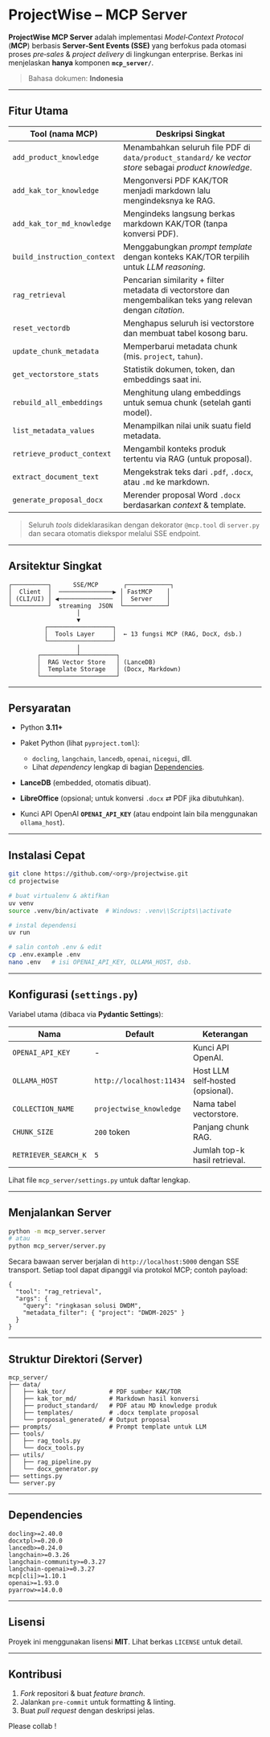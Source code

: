 # ProjectWise – MCP Server

**ProjectWise MCP Server** adalah implementasi _Model‑Context Protocol_ (**MCP**) berbasis **Server‑Sent Events (SSE)** yang berfokus pada otomasi proses _pre‑sales_ & _project delivery_ di lingkungan enterprise. Berkas ini menjelaskan **hanya** komponen **`mcp_server/`**.

> Bahasa dokumen: **Indonesia**

---

## Fitur Utama

| Tool (nama MCP)             | Deskripsi Singkat                                                                                            |
| --------------------------- | ------------------------------------------------------------------------------------------------------------ |
| `add_product_knowledge`     | Menambahkan seluruh file PDF di `data/product_standard/` ke _vector store_ sebagai _product knowledge_.      |
| `add_kak_tor_knowledge`     | Mengonversi PDF KAK/TOR menjadi markdown lalu mengindeksnya ke RAG.                                          |
| `add_kak_tor_md_knowledge`  | Mengindeks langsung berkas markdown KAK/TOR (tanpa konversi PDF).                                            |
| `build_instruction_context` | Menggabungkan _prompt template_ dengan konteks KAK/TOR terpilih untuk _LLM reasoning_.                       |
| `rag_retrieval`             | Pencarian similarity + filter metadata di vectorstore dan mengembalikan teks yang relevan dengan _citation_. |
| `reset_vectordb`            | Menghapus seluruh isi vectorstore dan membuat tabel kosong baru.                                             |
| `update_chunk_metadata`     | Memperbarui metadata chunk (mis. `project`, `tahun`).                                                        |
| `get_vectorstore_stats`     | Statistik dokumen, token, dan embeddings saat ini.                                                           |
| `rebuild_all_embeddings`    | Menghitung ulang embeddings untuk semua chunk (setelah ganti model).                                         |
| `list_metadata_values`      | Menampilkan nilai unik suatu field metadata.                                                                 |
| `retrieve_product_context`  | Mengambil konteks produk tertentu via RAG (untuk proposal).                                                  |
| `extract_document_text`     | Mengekstrak teks dari `.pdf`, `.docx`, atau `.md` ke markdown.                                               |
| `generate_proposal_docx`    | Merender proposal Word `.docx` berdasarkan _context_ & template.                                             |

> Seluruh _tools_ dideklarasikan dengan dekorator `@mcp.tool` di `server.py` dan secara otomatis diekspor melalui SSE endpoint.

---

## Arsitektur Singkat

```
┌──────────┐      SSE/MCP       ┌────────────┐
│  Client  │  ───────────────▶ │ FastMCP    │
│ (CLI/UI) │ ◀───────────────  │  Server    │
└──────────┘  streaming  JSON  └────────────┘
                   │
                   ▼
          ┌──────────────────┐
          │  Tools Layer     │  ← 13 fungsi MCP (RAG, DocX, dsb.)
          └──────────────────┘
                   │
        ┌──────────┴──────────┐
        │  RAG Vector Store   │ (LanceDB)
        │  Template Storage   │ (Docx, Markdown)
        └─────────────────────┘
```

---

## Persyaratan

- Python **3.11+**
- Paket Python (lihat `pyproject.toml`):

  - `docling`, `langchain`, `lancedb`, `openai`, `nicegui`, dll.
  - Lihat _dependency_ lengkap di bagian [Dependencies](#dependencies).

- **LanceDB** (embedded, otomatis dibuat).
- **LibreOffice** (opsional; untuk konversi `.docx` ⇄ PDF jika dibutuhkan).
- Kunci API OpenAI **`OPENAI_API_KEY`** (atau endpoint lain bila menggunakan `ollama_host`).

---

## Instalasi Cepat

```bash
git clone https://github.com/<org>/projectwise.git
cd projectwise

# buat virtualenv & aktifkan
uv venv
source .venv/bin/activate  # Windows: .venv\\Scripts\\activate

# instal dependensi
uv run

# salin contoh .env & edit
cp .env.example .env
nano .env   # isi OPENAI_API_KEY, OLLAMA_HOST, dsb.
```

---

## Konfigurasi (`settings.py`)

Variabel utama (dibaca via **Pydantic Settings**):

| Nama                 | Default                  | Keterangan                       |
| -------------------- | ------------------------ | -------------------------------- |
| `OPENAI_API_KEY`     | -                        | Kunci API OpenAI.                |
| `OLLAMA_HOST`        | `http://localhost:11434` | Host LLM self‑hosted (opsional). |
| `COLLECTION_NAME`    | `projectwise_knowledge`  | Nama tabel vectorstore.          |
| `CHUNK_SIZE`         | `200` token              | Panjang chunk RAG.               |
| `RETRIEVER_SEARCH_K` | `5`                      | Jumlah top-k hasil retrieval.    |

Lihat file `mcp_server/settings.py` untuk daftar lengkap.

---

## Menjalankan Server

```bash
python -m mcp_server.server
# atau
python mcp_server/server.py
```

Secara bawaan server berjalan di `http://localhost:5000` dengan SSE transport.
Setiap tool dapat dipanggil via protokol MCP; contoh payload:

```jsonc
{
  "tool": "rag_retrieval",
  "args": {
    "query": "ringkasan solusi DWDM",
    "metadata_filter": { "project": "DWDM-2025" }
  }
}
```

---

## Struktur Direktori (Server)

```
mcp_server/
├── data/
│   ├── kak_tor/            # PDF sumber KAK/TOR
│   ├── kak_tor_md/         # Markdown hasil konversi
│   ├── product_standard/   # PDF atau MD knowledge produk
│   ├── templates/          # .docx template proposal
│   └── proposal_generated/ # Output proposal
├── prompts/                # Prompt template untuk LLM
├── tools/
│   ├── rag_tools.py
│   └── docx_tools.py
├── utils/
│   ├── rag_pipeline.py
│   └── docx_generator.py
├── settings.py
└── server.py
```

---

## Dependencies

```text
docling>=2.40.0
docxtpl>=0.20.0
lancedb>=0.24.0
langchain>=0.3.26
langchain-community>=0.3.27
langchain-openai>=0.3.27
mcp[cli]>=1.10.1
openai>=1.93.0
pyarrow>=14.0.0
```

---

## Lisensi

Proyek ini menggunakan lisensi **MIT**. Lihat berkas `LICENSE` untuk detail.

---

## Kontribusi

1. _Fork_ repositori & buat _feature branch_.
2. Jalankan `pre-commit` untuk formatting & linting.
3. Buat _pull request_ dengan deskripsi jelas.

Please collab !
